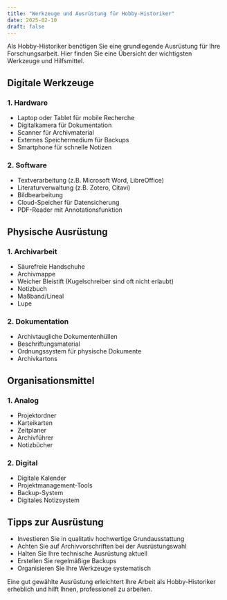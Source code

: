 ```yaml
---
title: "Werkzeuge und Ausrüstung für Hobby-Historiker"
date: 2025-02-10
draft: false
---
```


Als Hobby-Historiker benötigen Sie eine grundlegende Ausrüstung für Ihre Forschungsarbeit. Hier finden Sie eine Übersicht der wichtigsten Werkzeuge und Hilfsmittel.

## Digitale Werkzeuge

### 1. Hardware
- Laptop oder Tablet für mobile Recherche
- Digitalkamera für Dokumentation
- Scanner für Archivmaterial
- Externes Speichermedium für Backups
- Smartphone für schnelle Notizen

### 2. Software
- Textverarbeitung (z.B. Microsoft Word, LibreOffice)
- Literaturverwaltung (z.B. Zotero, Citavi)
- Bildbearbeitung
- Cloud-Speicher für Datensicherung
- PDF-Reader mit Annotationsfunktion

## Physische Ausrüstung

### 1. Archivarbeit
- Säurefreie Handschuhe
- Archivmappe
- Weicher Bleistift (Kugelschreiber sind oft nicht erlaubt)
- Notizbuch
- Maßband/Lineal
- Lupe

### 2. Dokumentation
- Archivtaugliche Dokumentenhüllen
- Beschriftungsmaterial
- Ordnungssystem für physische Dokumente
- Archivkartons

## Organisationsmittel

### 1. Analog
- Projektordner
- Karteikarten
- Zeitplaner
- Archivführer
- Notizbücher

### 2. Digital
- Digitale Kalender
- Projektmanagement-Tools
- Backup-System
- Digitales Notizsystem

## Tipps zur Ausrüstung

- Investieren Sie in qualitativ hochwertige Grundausstattung
- Achten Sie auf Archivvorschriften bei der Ausrüstungswahl
- Halten Sie Ihre technische Ausrüstung aktuell
- Erstellen Sie regelmäßige Backups
- Organisieren Sie Ihre Werkzeuge systematisch

Eine gut gewählte Ausrüstung erleichtert Ihre Arbeit als Hobby-Historiker erheblich und hilft Ihnen, professionell zu arbeiten.
